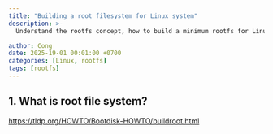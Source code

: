 ```yaml
---
title: "Building a root filesystem for Linux system"
description: >-
  Understand the rootfs concept, how to build a minimum rootfs for Linux system.

author: Cong
date: 2025-19-01 00:01:00 +0700
categories: [Linux, rootfs]
tags: [rootfs]
---
```


## 1. What is root file system?

<https://tldp.org/HOWTO/Bootdisk-HOWTO/buildroot.html>
